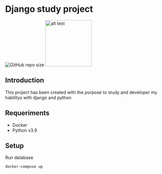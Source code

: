 # Django study project
<img alt="GitHub repo size" src="https://img.shields.io/github/repo-size/ln0rd/django_study?style=for-the-badge">
<img src="https://miro.medium.com/max/1200/0*zwm6LgCEadPeVdnA.png" alt="alt text" width="150">

## Introduction

This project has been created with the purpose to study and developer my habilitys with django and python

## Requeriments

- Docker
- Python v3.9


## Setup

Run database
```
docker-compose up
```